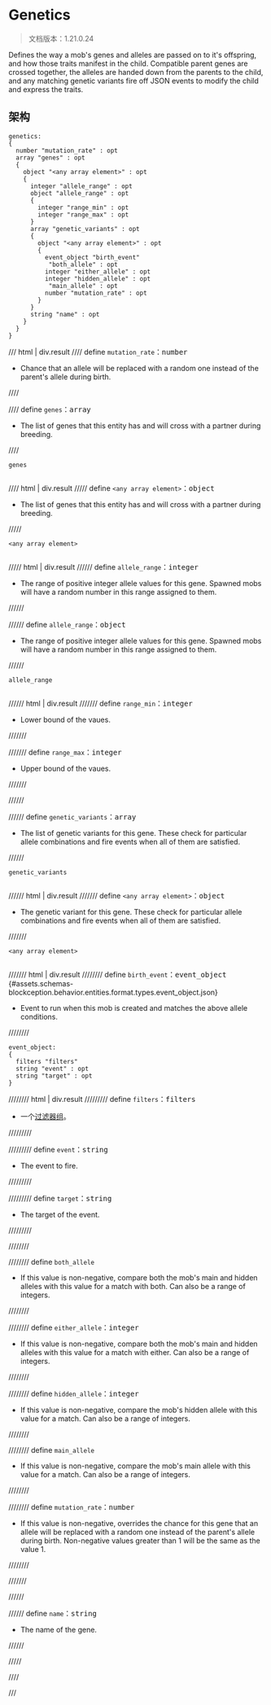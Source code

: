 # Genetics

> 文档版本：1.21.0.24

Defines the way a mob's genes and alleles are passed on to it's offspring, and how those traits manifest in the child. Compatible parent genes are crossed together, the alleles are handed down from the parents to the child, and any matching genetic variants fire off JSON events to modify the child and express the traits.

## 架构

```mcschema
genetics:
{
  number "mutation_rate" : opt
  array "genes" : opt
  {
    object "<any array element>" : opt
    {
      integer "allele_range" : opt
      object "allele_range" : opt
      {
        integer "range_min" : opt
        integer "range_max" : opt
      }
      array "genetic_variants" : opt
      {
        object "<any array element>" : opt
        {
          event_object "birth_event"
           "both_allele" : opt
          integer "either_allele" : opt
          integer "hidden_allele" : opt
           "main_allele" : opt
          number "mutation_rate" : opt
        }
      }
      string "name" : opt
    }
  }
}

```

/// html | div.result
//// define
`mutation_rate`：<samp>number</samp>

- Chance that an allele will be replaced with a random one instead of the parent's allele during birth.


////


//// define
`genes`：<samp>array</samp>

- The list of genes that this entity has and will cross with a partner during breeding.


////

<div class="language-text highlight"><span class="filename"><code>genes</code></span><pre id="__code_1"><span></span></pre></div>

//// html | div.result
///// define
`<any array element>`：<samp>object</samp>

- The list of genes that this entity has and will cross with a partner during breeding.


/////

<div class="language-text highlight"><span class="filename"><code>&lt;any array element&gt;</code></span><pre id="__code_1"><span></span></pre></div>

///// html | div.result
////// define
`allele_range`：<samp>integer</samp>

- The range of positive integer allele values for this gene. Spawned mobs will have a random number in this range assigned to them.


//////


////// define
`allele_range`：<samp>object</samp>

- The range of positive integer allele values for this gene. Spawned mobs will have a random number in this range assigned to them.


//////

<div class="language-text highlight"><span class="filename"><code>allele_range</code></span><pre id="__code_1"><span></span></pre></div>

////// html | div.result
/////// define
`range_min`：<samp>integer</samp>

- Lower bound of the vaues.


///////


/////// define
`range_max`：<samp>integer</samp>

- Upper bound of the vaues.


///////


//////



////// define
`genetic_variants`：<samp>array</samp>

- The list of genetic variants for this gene. These check for particular allele combinations and fire events when all of them are satisfied.


//////

<div class="language-text highlight"><span class="filename"><code>genetic_variants</code></span><pre id="__code_1"><span></span></pre></div>

////// html | div.result
/////// define
`<any array element>`：<samp>object</samp>

- The genetic variant for this gene. These check for particular allele combinations and fire events when all of them are satisfied.


///////

<div class="language-text highlight"><span class="filename"><code>&lt;any array element&gt;</code></span><pre id="__code_1"><span></span></pre></div>

/////// html | div.result
//////// define
`birth_event`：<samp>event_object</samp> {#assets.schemas-blockception.behavior.entities.format.types.event_object.json}

- Event to run when this mob is created and matches the above allele conditions.


////////

```mcschema
event_object:
{
  filters "filters"
  string "event" : opt
  string "target" : opt
}

```

//////// html | div.result
///////// define
`filters`：<samp>filters</samp>

- 一个[过滤器组](../filter.md)。


/////////


///////// define
`event`：<samp>string</samp>

- The event to fire.


/////////


///////// define
`target`：<samp>string</samp>

- The target of the event.


/////////


////////



//////// define
`both_allele`

- If this value is non-negative, compare both the mob's main and hidden alleles with this value for a match with both. Can also be a range of integers.


////////


//////// define
`either_allele`：<samp>integer</samp>

- If this value is non-negative, compare both the mob's main and hidden alleles with this value for a match with either. Can also be a range of integers.


////////


//////// define
`hidden_allele`：<samp>integer</samp>

- If this value is non-negative, compare the mob's hidden allele with this value for a match. Can also be a range of integers.


////////


//////// define
`main_allele`

- If this value is non-negative, compare the mob's main allele with this value for a match. Can also be a range of integers.


////////


//////// define
`mutation_rate`：<samp>number</samp>

- If this value is non-negative, overrides the chance for this gene that an allele will be replaced with a random one instead of the parent's allele during birth. Non-negative values greater than 1 will be the same as the value 1.


////////


///////


//////


////// define
`name`：<samp>string</samp>

- The name of the gene.


//////


/////


////


///

